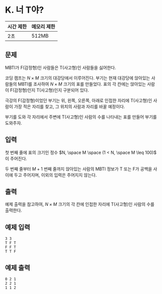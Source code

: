 # K. 너 T야?

| 시간 제한 | 메모리 제한 |
| --- | --- |
| 2초 | 512MB |

## 문제

MBTI가 F(감정형)인 사람들은 T(사고형)인 사람들을 싫어한다. 

코딩 캠프는 $N \times M$ 크기의 대강당에서 이루어진다. 부기는 현재 대강당에 앉아있는 사람들의 MBTI를 조사하여  $N \times M$ 크기의 표를 만들었다. 표의 각 칸에는 앉아있는 사람이 F(감정형)인지 T(사고형)인지 구분되어 있다. 

극강의 F(감정형)이었던 부기는 위, 왼쪽, 오른쪽, 아래로 인접한 자리에 T(사고형)인 사람이 가장 적은 자리를 찾고, 그 위치의 사람과 자리를 바꿀 예정이다. 

부기를 도와 각 자리에서 주변에 T(사고형)인 사람의 수를 나타내는 표를 만들어 부기를 도와주자.

## 입력

첫 번째 줄에 표의 크기인 정수 $N, \space M \space (1 < N, \space M \leq 100)$ 이 주어진다. 

두 번째 줄부터 $M + 1$ 번째 줄까지 앉아있는 사람의 MBTI 정보가 T 또는 F가 공백을 사이에 두고 주어지며, 이외의 입력은 주어지지 않는다.

## 출력

예제 출력을 참고하여, $N \times M$ 크기의 각 칸에 인접한 자리에 T(사고형)인 사람의 수를 출력한다.

## 예제 입력

```
3 3
T F T
F F T
T T F
```

## 예제 출력

```
0 2 1
2 2 1
1 1 2
```
